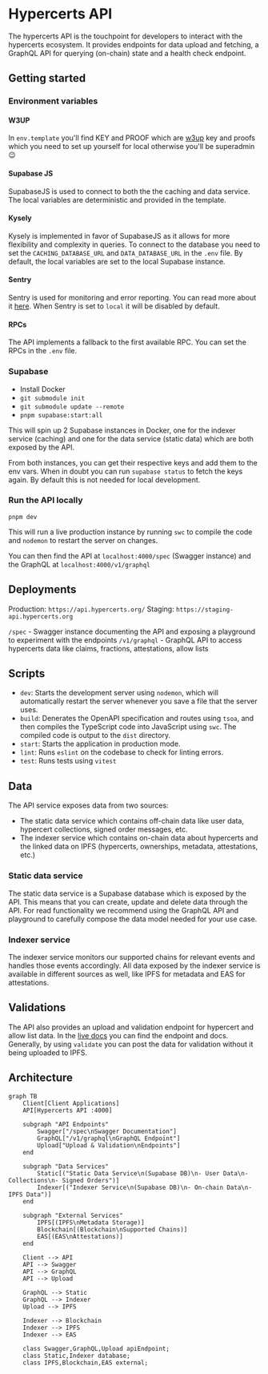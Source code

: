 # Hypercerts API

The hypercerts API is the touchpoint for developers to interact with the hypercerts ecosystem. It provides endpoints for data upload and fetching, a GraphQL API for querying (on-chain) state and a health check endpoint.

## Getting started

### Environment variables

#### W3UP

In `env.template` you'll find KEY and PROOF which are [w3up](https://web3.storage/docs/w3up-client/) key and proofs which you need to set up yourself for local otherwise you'll be superadmin 😉

#### Supabase JS

SupabaseJS is used to connect to both the the caching and data service. The local variables are deterministic and provided in the template.

#### Kysely

Kysely is implemented in favor of SupabaseJS as it allows for more flexibility and complexity in queries. To connect to the database you need to set the `CACHING_DATABASE_URL` and `DATA_DATABASE_URL` in the `.env` file. By default, the local variables are set to the local Supabase instance.

#### Sentry

Sentry is used for monitoring and error reporting. You can read more about it [here](https://docs.sentry.io/platforms/javascript/guides/node/configuration/env-vars/). When Sentry is set to `local` it will be disabled by default.

#### RPCs

The API implements a fallback to the first available RPC. You can set the RPCs in the `.env` file.

### Supabase

* Install Docker
* `git submodule init`
* `git submodule update --remote`
* `pnpm supabase:start:all`

This will spin up 2 Supabase instances in Docker, one for the indexer service (caching) and one for the data service (static data) which are both exposed by the API.

From both instances, you can get their respective keys and add them to the env vars. When in doubt you can run `supabase status` to fetch the keys again. By default this is not needed for local development.

### Run the API locally

`pnpm dev`

This will run a live production instance by running `swc` to compile the code and `nodemon` to restart the server on changes.

You can then find the API at `localhost:4000/spec` (Swagger instance) and the GraphQL at `localhost:4000/v1/graphql`

## Deployments

Production: `https://api.hypercerts.org/`
Staging: `https://staging-api.hypercerts.org`

`/spec` - Swagger instance documenting the API and exposing a playground to experiment with the endpoints
`/v1/graphql` - GraphQL API to access hypercerts data like claims, fractions, attestations, allow lists

## Scripts

- `dev`: Starts the development server using `nodemon`, which will automatically restart the server whenever you save a file that the server uses.
- `build`: Denerates the OpenAPI specification and routes using `tsoa`, and then compiles the TypeScript code into JavaScript using `swc`. The compiled code is output to the `dist` directory.
- `start`: Starts the application in production mode. 
- `lint`: Runs `eslint` on the codebase to check for linting errors.
- `test`: Runs tests using `vitest`

## Data

The API service exposes data from two sources:

- The static data service which contains off-chain data like user data, hypercert collections, signed order messages, etc.
- The indexer service which contains on-chain data about hypercerts and the linked data on IPFS (hypercerts, ownerships, metadata, attestations, etc.)

### Static data service

The static data service is a Supabase database which is exposed by the API. This means that you can create, update and delete data through the API. For read functionality we recommend using the GraphQL API and playground to carefully compose the data model needed for your use case.

### Indexer service

The indexer service monitors our supported chains for relevant events and handles those events accordingly. All data exposed by the indexer service is available in different sources as well, like IPFS for metadata and EAS for attestations.

## Validations

The API also provides an upload and validation endpoint for hypercert and allow list data. In the [live docs](https://api.hypercerts.org/spec) you can find the endpoint and docs. Generally, by using `validate` you can post the data for validation without it being uploaded to IPFS.

## Architecture

```mermaid
graph TB
    Client[Client Applications]
    API[Hypercerts API :4000]
    
    subgraph "API Endpoints"
        Swagger["/spec\nSwagger Documentation"]
        GraphQL["/v1/graphql\nGraphQL Endpoint"]
        Upload["Upload & Validation\nEndpoints"]
    end
    
    subgraph "Data Services"
        Static[("Static Data Service\n(Supabase DB)\n- User Data\n- Collections\n- Signed Orders")]
        Indexer[("Indexer Service\n(Supabase DB)\n- On-chain Data\n- IPFS Data")]
    end
    
    subgraph "External Services"
        IPFS[(IPFS\nMetadata Storage)]
        Blockchain[(Blockchain\nSupported Chains)]
        EAS[(EAS\nAttestations)]
    end
    
    Client --> API
    API --> Swagger
    API --> GraphQL
    API --> Upload
    
    GraphQL --> Static
    GraphQL --> Indexer
    Upload --> IPFS
    
    Indexer --> Blockchain
    Indexer --> IPFS
    Indexer --> EAS
    
    class Swagger,GraphQL,Upload apiEndpoint;
    class Static,Indexer database;
    class IPFS,Blockchain,EAS external;
```